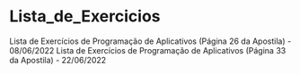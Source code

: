 # Lista_de_Exercicios
Lista de Exercícios de Programação de Aplicativos (Página 26 da Apostila) - 08/06/2022
Lista de Exercícios de Programação de Aplicativos (Página 33 da Apostila) - 22/06/2022

